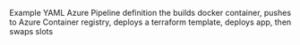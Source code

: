 Example YAML Azure Pipeline definition the builds docker container, pushes to Azure Container registry, deploys a terraform template, deploys app, then swaps slots
